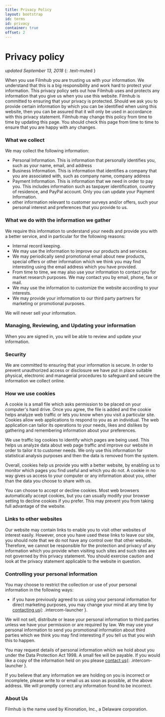 ```yaml
---
title: Privacy Policy
layout: bootstrap
id: terms
id: privacy
container: true
offset: 2
---
```

# Privacy policy

_updated September 13, 2018_
{: .text-muted }

When you use Filmhub you are trusting us with your information. We understand that this is a big responsibility and work hard to protect your information. This privacy policy sets out how Filmhub uses and protects any information that you give us when you use this website.
Filmhub is committed to ensuring that your privacy is protected. Should we ask you to provide certain information by which you can be identified when using this website, then you can be assured that it will only be used in accordance with this privacy statement.
Filmhub may change this policy from time to time by updating this page. You should check this page from time to time to ensure that you are happy with any changes.

### What we collect
We may collect the following information:

* Personal Information. This is information that personally identifies you, such as your name, email, and address
* Business Information. This is information that identifies a company that you are associated with, such as company name, company address
* Payment Information. This is information that we need in order to pay you. This includes information such as taxpayer identification, country of residence, and PayPal account. Only you can update your Payment Information.
* other information relevant to customer surveys and/or offers, such your personal interest and preferences that you provide to us.

### What we do with the information we gather
We require this information to understand your needs and provide you with a better service, and in particular for the following reasons:

* Internal record keeping.
* We may use the information to improve our products and services.
* We may periodically send promotional email about new products, special offers or other information which we think you may find interesting using the email address which you have provided.
* From time to time, we may also use your information to contact you for market research purposes. We may contact you by email, phone, fax or mail.
* We may use the information to customize the website according to your interests.
* We may provide your information to our third party partners for marketing or promotional purposes.

We will never sell your information.

### Managing, Reviewing, and Updating your information
When you are signed in, you will be able to review and update your information.

### Security
We are committed to ensuring that your information is secure. In order to prevent unauthorized access or disclosure we have put in place suitable physical, electronic and managerial procedures to safeguard and secure the information we collect online.

### How we use cookies
A cookie is a small file which asks permission to be placed on your computer's hard drive. Once you agree, the file is added and the cookie helps analyze web traffic or lets you know when you visit a particular site. Cookies allow web applications to respond to you as an individual. The web application can tailor its operations to your needs, likes and dislikes by gathering and remembering information about your preferences.

We use traffic log cookies to identify which pages are being used. This helps us analyze data about web page traffic and improve our website in order to tailor it to customer needs. We only use this information for statistical analysis purposes and then the data is removed from the system.

Overall, cookies help us provide you with a better website, by enabling us to monitor which pages you find useful and which you do not. A cookie in no way gives us access to your computer or any information about you, other than the data you choose to share with us.

You can choose to accept or decline cookies. Most web browsers automatically accept cookies, but you can usually modify your browser setting to decline cookies if you prefer. This may prevent you from taking full advantage of the website.

### Links to other websites
Our website may contain links to enable you to visit other websites of interest easily. However, once you have used these links to leave our site, you should note that we do not have any control over that other website. Therefore, we cannot be responsible for the protection and privacy of any information which you provide when visiting such sites and such sites are not governed by this privacy statement. You should exercise caution and look at the privacy statement applicable to the website in question.

### Controlling your personal information
You may choose to restrict the collection or use of your personal information in the following ways:

* if you have previously agreed to us using your personal information for direct marketing purposes, you may change your mind at any time by [contacting us](http://help.filmhub.com ){: .intercom-launcher }.

We will not sell, distribute or lease your personal information to third parties unless we have your permission or are required by law. We may use your personal information to send you promotional information about third parties which we think you may find interesting if you tell us that you wish this to happen.

You may request details of personal information which we hold about you under the Data Protection Act 1998. A small fee will be payable. If you would like a copy of the information held on you please [contact us](http://help.filmhub.com){: .intercom-launcher }.

If you believe that any information we are holding on you is incorrect or incomplete, please write to or email us as soon as possible, at the above address. We will promptly correct any information found to be incorrect.

### About Us
Filmhub is the name used by Kinonation, Inc., a Delaware corporation.
